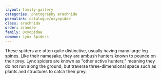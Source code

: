 ```yaml
---
layout: family-gallery
categories: photography arachnida
permalink: catalogue/oxyopidae
class: arachnida
order: araneae
family: Oxyopidae
common: Lynx Spiders
---
```


These spiders are often quite distinctive, usually having many large leg spines. Like their namesake, they are ambush hunters known to pounce on their prey. Lynx spiders are known as "other active hunters," meaning they do not run along the ground, but traverse three-dimensional space such as plants and structures to catch their prey.